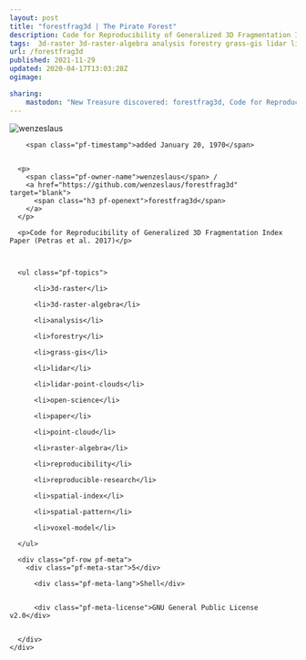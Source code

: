 ```yaml
---
layout: post
title: "forestfrag3d | The Pirate Forest"
description: Code for Reproducibility of Generalized 3D Fragmentation Index Paper (Petras et al. 2017)
tags:  3d-raster 3d-raster-algebra analysis forestry grass-gis lidar lidar-point-clouds open-science paper point-cloud raster-algebra reproducibility reproducible-research spatial-index spatial-pattern voxel-model
url: /forestfrag3d
published: 2021-11-29
updated: 2020-04-17T13:03:28Z
ogimage: 

sharing:
    mastodon: "New Treasure discovered: forestfrag3d, Code for Reproducibility of Generalized 3D Fragmentation Index Paper (Petras et al. 2017)"
---
```


<div class="pf-night-sky-spacer">
    <div id="pf-night-sky" data-stars="5" data-owner="wenzeslaus" data-repo="forestfrag3d"></div>
    <div class="">
        <dialog>
            Inhalt des Dialogs
        </dialog>
    </div>
</div>

<div class="pf-ship-list">
    <div class="pf-row pf-pirate pf-small-column" data-pirate-id="wVavTK1bBHbJzvaV22KpZ">
    <div>
      <!--<a href="https://github.com/wenzeslaus" target="blank">-->
        <div class="pf-pirate-avatar">
          <div class="pf-cross pf-clickable"  onclick="collect('wVavTK1bBHbJzvaV22KpZ'); return false;"></div>
          <img src="https://avatars.githubusercontent.com/u/5449060?v=4" title="wenzeslaus" alt="wenzeslaus"/>
      </div>
      <!--</a>
      <div class="pf-pirate-actions">
        <a class="pf-treasure-add"  title="save in my treasure chest" onclick="collect('wVavTK1bBHbJzvaV22KpZ'); return false;" href="#">
          <img src="./assets/coin.svg" alt="treasure"/>
        </a>
        <a class="pf-treasure-remove" onclick="throwAway('wVavTK1bBHbJzvaV22KpZ'); return false;">remove</a>
      </div>-->
    </div>
    <div class="pf-ship">
      
        <span class="pf-timestamp">added January 20, 1970</span>
      
      
      <p>
        <span class="pf-owner-name">wenzeslaus</span> / 
        <a href="https://github.com/wenzeslaus/forestfrag3d" target="blank">
          <span class="h3 pf-openext">forestfrag3d</span>
        </a>
      </p>

      <p>Code for Reproducibility of Generalized 3D Fragmentation Index Paper (Petras et al. 2017)</p>

      

      <ul class="pf-topics">
        
          <li>3d-raster</li>
        
          <li>3d-raster-algebra</li>
        
          <li>analysis</li>
        
          <li>forestry</li>
        
          <li>grass-gis</li>
        
          <li>lidar</li>
        
          <li>lidar-point-clouds</li>
        
          <li>open-science</li>
        
          <li>paper</li>
        
          <li>point-cloud</li>
        
          <li>raster-algebra</li>
        
          <li>reproducibility</li>
        
          <li>reproducible-research</li>
        
          <li>spatial-index</li>
        
          <li>spatial-pattern</li>
        
          <li>voxel-model</li>
        
      </ul>

      <div class="pf-row pf-meta">
        <div class="pf-meta-star">5</div>
        
          <div class="pf-meta-lang">Shell</div>
        
        
          <div class="pf-meta-license">GNU General Public License v2.0</div>
        
        
      </div>
    </div>
  </div>
</div>